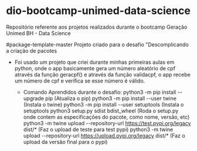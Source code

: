 # dio-bootcamp-unimed-data-science
Repositório referente aos projetos realizados durante o bootcamp Geração Unimed BH - Data Science

#package-template-master
Projeto criado para o desafio "Descomplicando a criação de pacotes
  - Foi usado um projeto que criei durante minhas primeiras aulas em python, onde o app basicamente gera 
    um número aleatório de cpf através da função geracpf() e através da função validacpf, o app recebe um número de cpf
    e verifica se esse número é válido.
    
    - Comando Aprendidos durante o desafio:
      python3 -m pip install --upgrade pip (Atualiza o pip)
      python3 -m pip install --user twine (Instala o twine)
      python3 -m pip install --user setuptools (Instala o setuptools
      python3 setup.py sdist bdist_wheel (Roda o setup.py onde contem as especificações do pacote, como nome, versão, etc)
      python3 -m twine upload --repository-url https://test.pypi.org/legacy dist/* (Faz o upload de teste para test pypi)
      python3 -m twine upload --repository-url https://upload.pypi.org/legacy dist/* (Faz o upload da versão final para o pypi)
      
    
